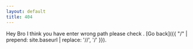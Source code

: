 ```yaml
---
layout: default
title: 404
---
```


Hey Bro I think you have enter wrong path please check . [Go back]({{ "/" | prepend: site.baseurl | replace: '//', '/' }}).